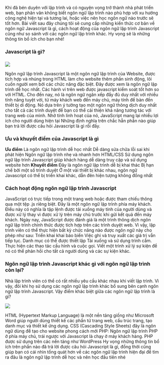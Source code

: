 Khi đã bén duyên với lập trình và có nguyện vọng trở thành nhà phát triển web, bạn phân vân không biết ngôn ngữ lập trình nào phù hợp với xu hướng công nghệ hiện tại và tương lai, hoặc việc nên học ngôn ngữ nào trước sẽ tốt hơn. Bài viết sau đây chúng tôi sẽ cung cấp những kiến thức cơ bản về ngôn ngữ Javascript là gì, cách hoạt động của ngôn ngữ lập trình Javascript cũng như so sánh với các ngôn ngữ lập trình khác. Hy vọng sẽ là những thông tin bổ ích cho bạn nhé!

### Javascript là gì?
### 
![](https://images.viblo.asia/1f9ae1e9-b347-41e3-926a-76c7a924a1ba.jpeg)

Ngôn ngữ lập trình Javascript là một ngôn ngữ lập trình của Website, được tích hợp và nhúng trong HTML làm cho website thêm phần sinh động, lôi cuốn người xem bới các chức năng đặc biệt. Đây được xem là ngôn ngữ lập trình dễ học nhất. Các hành vi trên web được javascript kiểm soát tốt hơn so với HTML.
Cho đến nay, nó là ngôn ngữ ngăn xếp đầy đủ duy nhất với nhiều tính năng tuyệt vời, từ máy khách web đến máy chủ, máy tính để bàn đến thiết bị di động. Nó dựa trên ý tưởng tạo một ngôn ngữ thông dịch duy nhất cho tất cả các trình duyệt để bạn có thể cải thiện khả năng tương tác với trang web của mình. Nhờ tính linh hoạt của nó, JavaScript mang lại nhiều lợi ích cho người dùng hiện tại
Những định nghĩa trên chắc hẵn phần nào giúp bạn trả lời được câu hỏi Javascript là gì rồi đấy.
### Ưu và khuyết điểm của Javascript là gì
**Ưu điểm**
Là ngôn ngữ lập trình dễ học nhất
Dễ dàng sửa chữa lỗi sai khi phát hiện
Ngôn ngữ lập trình nhẹ và nhanh hơn HTML/CSS
Sử dụng ngôn ngữ lập trình Javascript giúp khách hàng dễ dàng truy cập và sử dụng website hơn
**Khuyết điểm**
Đây là ngôn ngữ lập trình dễ bị khai thác
Bị hạn chế bởi một số trình duyệt
Ở một vài thiết bị khác nhau, ngôn ngữ Javascript có thể bị triển khai khác, dẫn đên hiện tượng không đồng nhất

### Cách hoạt động ngôn ngữ lập trình Javascript
JavaScript có trực tiếp trong một trang web hoặc được 
tham chiếu thông qua một tệp .js riêng biệt. Đây là một ngôn ngữ lập trình phía máy khách. Điều này có nghĩa là tập lệnh được tải xuống máy tính của người dùng và được xử lý thay vì được xử lý trên máy chủ trước khi gửi kết quả đến máy khách.
Ngày nay, JavaScript được đánh giá là một trình thông dịch ngôn ngữ lập trình chính thức được tích hợp trên các trình duyệt web. Vì vậy, lập trình viên có thể thực hiện bất kỳ chức năng nào được ngôn ngữ này cho phép như sau:
Triển khai khai báo biến
Việc ghi và truy xuất các giá trị vẫn tiếp tục.
Danh mục có thể được thiết lập
Tải xuống và sử dụng trình cắm.
Thực hiện các thao tác cấu hình và cuộc gọi.
Viết một trình xử lý sự kiện để nó có thể phản hồi cho tất cả người dùng và các sự kiện khác.

### Ngôn ngữ lập trình Javascript khác gì với ngôn ngữ lập trình còn lại?
Nhà lập trình viên có thể có rất nhiều yêu cầu khác nhau khi viết lập trình. Vì vậy, đôi khi họ sử dụng các ngôn ngữ lập trình khác bổ sung bên cạnh ngôn ngữ lập trình Javascript. Vậy điểm khác biệt giữa các ngôn ngữ lập trình là gì?

![](https://images.viblo.asia/2525698e-b082-4e13-8b7e-e616f8cffcee.png)

HTML (Hypertext Markup Language) là một nền tảng giống như Microsoft Word giúp người dùng thiết kế các phần tử trang web, cấu trúc trang, tạo danh mục và thiết kế ứng dụng.
CSS (Cascading Style Sheets) đây là ngôn ngữ dùng để tạo cho website phong cách mới
PHP: Ngôn ngữ lập trình PHP ở phía máy chủ, trái ngược với Javascript là chạy ở máy khách hàng. PHP được sử dụng trên các nền tảng như WordPress
Hy vọng những thông tin bổ ích trên phần nào đã trả lời được câu hỏi Javascript là gì, đồng thời cũng giúp bạn có cái nhìn tổng quát hơn về các ngôn ngữ lập trình hiện đại để tìm ra đâu là ngôn ngữ lập trình dễ học và nên học đầu tiên nhé